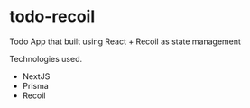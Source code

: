 # todo-recoil
Todo App that built using React + Recoil as state management

Technologies used.
- NextJS
- Prisma
- Recoil
